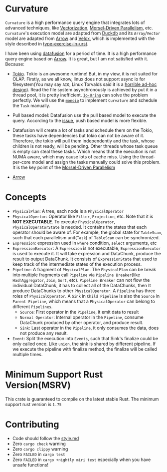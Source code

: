 # Curvature

`Curvature` is a high performance query engine that integrates lots of advanced techniques, like [Vectorization](https://www.cidrdb.org/cidr2005/papers/P19.pdf), [Morsel-Driven Parallelism](https://15721.courses.cs.cmu.edu/spring2016/papers/p743-leis.pdf), etc. `Curvature`'s execution model are adapted from [Duckdb](https://duckdb.org/) and its `Array`/`Vector` model are adapted from [Arrow](https://arrow.apache.org/) and [Velox](https://vldb.org/pvldb/vol15/p3372-pedreira.pdf), which is implemented with the style described in [type-exercise-in-urst](https://github.com/skyzh/type-exercise-in-rust).

I have been using [datafusion](https://github.com/apache/arrow-datafusion) for a period of time. It is a high performance query engine based on [Arrow](https://arrow.apache.org/). It is great, but I am not satisfied with it. Because:
- [Tokio](https://tokio.rs/). Tokio is an awesome runtime! But, in my view, it is not suited for OLAP. Firstly, as we all know, linux does not support async io for filesystem(You may say `AIO`, Linux Torvalds said it is a [horrible ad-hoc design](https://lwn.net/Articles/671657/)). Read the file system asynchronously is achieved by put it in a thread pool, it is pretty inefficient. [`Io-Uring`](https://kernel.dk/io_uring.pdf) can solve the problem perfectly. We will use the [`monoio`](https://github.com/bytedance/monoio) to implement `Curvature` and schedule the `Task` manually.

- Pull based model: Datafusion use the pull based model to execute the query. According to the [issue](https://github.com/ClickHouse/ClickHouse/issues/34045), push based model is more flexible. 

- Datafusion will create a lot of tasks and schedule them on the Tokio, these tasks have dependencies  but tokio can not be aware of it. Therefore, the tokio will pull them independently and the task, whose children is not ready, will be pending. Other threads whose task queue is empty can steal these tasks. Which means that the execution is not NUMA aware, which may cause lots of cache miss. Using the thread-per-core model and assign the tasks manually could solve this problem. It is the key point of the [Morsel-Driven Parallelism](https://15721.courses.cs.cmu.edu/spring2016/papers/p743-leis.pdf)

- [Arrow](data-block/README.md)

# Concepts
- `PhysicalPlan`: A tree, each node is a `PhysicalOperator`
- `PhysicalOpertor`: Operator like `Filter`, `Projection`, etc. Note that it is **NOT EXECUTABLE**. To execute `PhysicalOperator`, `PhysicalOperatorState` is needed. It contains the states that each operator should be aware of. For example, the global state for `TableScan`, such that each parallelism unit(`Task`) of `TableScan` can be synchronized.
- `Expression`: expression used in `where` condition, `select` arguments, etc
- `ExpressionExecutor`: A `Expression` is not executable, `ExpressionExecutor` is used to execute it. It will take expression and DataChunk, produce the result to output DataChunk. It consists of `ExpressionState` that used to keep track of the intermediate states of the execution process.
- `Pipeline`: A fragment of `PhysicalPlan`. The `PhysicalPlan` can be break into multiple fragments call `Pipeline` via `Pipeline Breaker`(like `HashAggregator`, `Join`, `Sort`, etc). `Pipeline Breaker` can not flow the individual DataChunk, it has to collect all of the DataChunks, then It produce DataChunks to other `PhysicalOperator`. A `Pipeline` has three roles of `PhysicalOperator`. A `Sink` in `Child Pipeline` is also the `Source` in `Parent Pipeline`, which means that a `PhysicalOperator` can belong to different `Pipelines`.
    - `Source`: First operator in the `Pipeline`, it emit data to result
    - `Normal Operator`: Internal operator in the `Pipeline`, consume DataChunk produced by other operator, and produce result. 
    - `Sink`: Last operator in the `Pipeline`, it only consumes the data, does not produce any result.
- `Event`: Split the execution into `Events`, such that Sink's finalize could be only called once. Like `union`, the sink is shared by different pipeline. If we execute the pipeline with finalize method, the finalize will be called multiple times.

# Minimum Support Rust Version(MSRV)
This crate is guaranteed to compile on the latest stable Rust. The minimum support rust version is `1.75`

# Contributing
- Code should follow the [style.md](./docs/style.md)
- Zero `cargo check` warning
- Zero `cargo clippy` warning
- Zero `FAILED` in `cargo test`
- Zero `FAILED` in `cargo +nightly miri test` especially when you have unsafe functions!